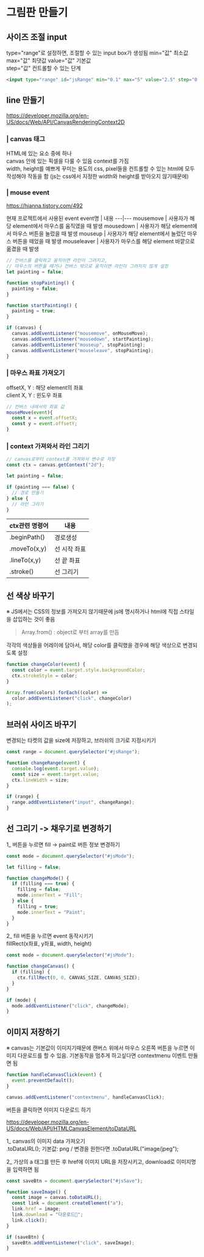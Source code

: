 # 그림판 만들기

## 사이즈 조절 input

type="range"로 설정하면, 조절할 수 있는 input box가 생성됨
min="값" 최소값  
max="값" 최댓값
value="값" 기본값  
step="값" 컨트롤할 수 있는 단계

```html
<input type="range" id="jsRange" min="0.1" max="5" value="2.5" step="0.1" />
```

## line 만들기

https://developer.mozilla.org/en-US/docs/Web/API/CanvasRenderingContext2D

### | canvas 태그

HTML에 있는 요소 중에 하나  
canvas 안에 있는 픽셀을 다룰 수 있음
context를 가짐  
width, height를 예쁘게 꾸미는 용도의 css, pixel들을 컨트롤할 수 있는 html에 모두 작성해야 작동을 함 (js는 css에서 지정한 width와 height를 받아오지 않기때문에)

### | mouse event

https://hianna.tistory.com/492

현재 프로젝트에서 사용된 event
event명 | 내용
---|---
mousemove | 사용자가 해당 element에서 마우스를 움직였을 때 발생
mousedown | 사용자가 해당 element에서 마우스 버튼을 눌렀을 때 발생
mouseup | 사용자가 해당 element에서 눌렀던 마우스 버튼을 떼었을 때 발생
mouseleaver | 사용자가 마우스를 해당 element 바깥으로 옮겼을 때 발생

```js
// 컨버스를 클릭하고 움직이면 라인이 그려지고,
// 마우스의 버튼을 떼거나 컨버스 밖으로 움직이면 라인이 그려지지 않게 설정
let painting = false;

function stopPainting() {
  painting = false;
}

function startPainting() {
  painting = true;
}

if (canvas) {
  canvas.addEventListener("mousemove", onMouseMove);
  canvas.addEventListener("mousedown", startPainting);
  canvas.addEventListener("mouseup", stopPainting);
  canvas.addEventListener("mouseleave", stopPainting);
}
```

### | 마우스 좌표 가져오기

offsetX, Y : 해당 element의 좌표  
client X, Y : 윈도우 좌표

```js
// 컨버스 내에서의 좌표 값
mouseMove(event){
  const x = event.offsetX;
  const y = event.offsetY;
}
```

### | context 가져와서 라인 그리기

```js
// canvas로부터 context를 가져와서 변수로 저장
const ctx = canvas.getContext("2d");

let painting = false;

if (painting === false) {
  // 경로 만들기
} else {
  // 라인 그리기
}
```

| ctx관련 명령어 | 내용         |
| -------------- | ------------ |
| .beginPath()   | 경로생성     |
| .moveTo(x,y)   | 선 시작 좌표 |
| .lineTo(x,y)   | 선 끝 좌표   |
| .stroke()      | 선 그리기    |

## 선 색상 바꾸기

※ JS에서는 CSS의 정보를 가져오지 않기때문에 js에 명시하거나 html에 직접 스타일을 삽입하는 것이 좋음

> Array.from() : object로 부터 array를 만듬

각각의 색상들을 어레이에 담아서, 해당 color를 클릭했을 경우에 해당 색상으로 변경되도록 설정

```js
function changeColor(event) {
  const color = event.target.style.backgroundColor;
  ctx.strokeStyle = color;
}

Array.from(colors).forEach((color) =>
  color.addEventListener("click", changeColor)
);
```

## 브러쉬 사이즈 바꾸기

변경되는 타켓의 값을 size에 저장하고, 브러쉬의 크기로 지정시키기

```js
const range = document.querySelector("#jsRange");

function changeRange(event) {
  console.log(event.target.value);
  const size = event.target.value;
  ctx.lineWidth = size;
}

if (range) {
  range.addEventListener("input", changeRange);
}
```

## 선 그리기 -> 채우기로 변경하기

1\_ 버튼을 누르면 fill -> paint로 버튼 정보 변경하기

```js
const mode = document.querySelector("#jsMode");

let filling = false;

function changeMode() {
  if (filling === true) {
    filling = false;
    mode.innerText = "Fill";
  } else {
    filling = true;
    mode.innerText = "Paint";
  }
}
```

2\_ fill 버튼을 누르면 event 동작시키기  
fillRect(x좌표, y좌표, width, height)

```js
const mode = document.querySelector("#jsMode");

function changeCanvas() {
  if (filling) {
    ctx.fillRect(0, 0, CANVAS_SIZE, CANVAS_SIZE);
  }
}

if (mode) {
  mode.addEventListener("click", changeMode);
}
```

## 이미지 저장하기

※ canvas는 기본값이 이미지기때문에 캔버스 위에서 마우스 오른쪽 버튼을 누르면 이미지 다운로드를 할 수 있음. 기본동작을 멈추게 하고싶다면 contextmenu 이벤트 만들면 됨

```js
function handleCanvasClick(event) {
  event.preventDefault();
}

canvas.addEventListener("contextmenu", handleCanvasClick);
```

버튼을 클릭하면 이미지 다운로드 하기

https://developer.mozilla.org/en-US/docs/Web/API/HTMLCanvasElement/toDataURL

1\_ canvas의 이미지 data 가져오기  
.toDataURL(); 기본값: png / 변경을 원한다면 .toDataURL("image/jpeg");

2\_ 가상의 a 태그를 만든 후 href에 이미지 URL을 저장시키고, download로 이미지명을 입력하면 됨

```js
const saveBtn = document.querySelector("#jsSave");

function saveImage() {
  const image = canvas.toDataURL();
  const link = document.createElement("a");
  link.href = image;
  link.download = "다운로드🎨";
  link.click();
}

if (saveBtn) {
  saveBtn.addEventListener("click", saveImage);
}
```
